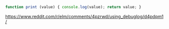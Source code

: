 ```javascript
function print (value) { console.log(value); return value; }
```

https://www.reddit.com/r/elm/comments/4pzrwd/using_debuglog/d4pdpm1/
